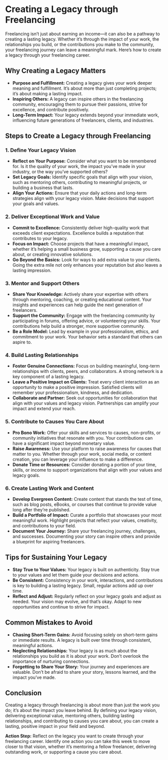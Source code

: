 # Creating a Legacy through Freelancing

Freelancing isn’t just about earning an income—it can also be a pathway to creating a lasting legacy. Whether it’s through the impact of your work, the relationships you build, or the contributions you make to the community, your freelancing journey can leave a meaningful mark. Here’s how to create a legacy through your freelancing career.

## Why Creating a Legacy Matters

- **Purpose and Fulfillment:** Creating a legacy gives your work deeper meaning and fulfillment. It’s about more than just completing projects; it’s about making a lasting impact.
- **Inspiring Others:** A legacy can inspire others in the freelancing community, encouraging them to pursue their passions, strive for excellence, and contribute positively.
- **Long-Term Impact:** Your legacy extends beyond your immediate work, influencing future generations of freelancers, clients, and industries.

## Steps to Create a Legacy through Freelancing

### 1. **Define Your Legacy Vision**

- **Reflect on Your Purpose:** Consider what you want to be remembered for. Is it the quality of your work, the impact you’ve made in your industry, or the way you’ve supported others?
- **Set Legacy Goals:** Identify specific goals that align with your vision, such as mentoring others, contributing to meaningful projects, or building a business that lasts.
- **Align Your Actions:** Ensure that your daily actions and long-term strategies align with your legacy vision. Make decisions that support your goals and values.

### 2. **Deliver Exceptional Work and Value**

- **Commit to Excellence:** Consistently deliver high-quality work that exceeds client expectations. Excellence builds a reputation that contributes to your legacy.
- **Focus on Impact:** Choose projects that have a meaningful impact, whether it’s helping a small business grow, supporting a cause you care about, or creating innovative solutions.
- **Go Beyond the Basics:** Look for ways to add extra value to your clients. Going the extra mile not only enhances your reputation but also leaves a lasting impression.

### 3. **Mentor and Support Others**

- **Share Your Knowledge:** Actively share your expertise with others through mentoring, coaching, or creating educational content. Your insights and experiences can help guide the next generation of freelancers.
- **Support the Community:** Engage with the freelancing community by participating in forums, offering advice, or volunteering your skills. Your contributions help build a stronger, more supportive community.
- **Be a Role Model:** Lead by example in your professionalism, ethics, and commitment to your work. Your behavior sets a standard that others can aspire to.

### 4. **Build Lasting Relationships**

- **Foster Genuine Connections:** Focus on building meaningful, long-term relationships with clients, peers, and collaborators. A strong network is a key component of a lasting legacy.
- **Leave a Positive Impact on Clients:** Treat every client interaction as an opportunity to make a positive impression. Satisfied clients will remember your professionalism, kindness, and dedication.
- **Collaborate and Partner:** Seek out opportunities for collaboration that align with your values and legacy vision. Partnerships can amplify your impact and extend your reach.

### 5. **Contribute to Causes You Care About**

- **Pro Bono Work:** Offer your skills and services to causes, non-profits, or community initiatives that resonate with you. Your contributions can have a significant impact beyond monetary value.
- **Raise Awareness:** Use your platform to raise awareness for causes that matter to you. Whether through your work, social media, or content creation, you can leverage your influence to make a difference.
- **Donate Time or Resources:** Consider donating a portion of your time, skills, or income to support organizations that align with your values and legacy goals.

### 6. **Create Lasting Work and Content**

- **Develop Evergreen Content:** Create content that stands the test of time, such as blog posts, eBooks, or courses that continue to provide value long after they’re published.
- **Build a Portfolio of Impact:** Curate a portfolio that showcases your most meaningful work. Highlight projects that reflect your values, creativity, and contributions to your field.
- **Document Your Journey:** Share your freelancing journey, challenges, and successes. Documenting your story can inspire others and provide a blueprint for aspiring freelancers.

## Tips for Sustaining Your Legacy

- **Stay True to Your Values:** Your legacy is built on authenticity. Stay true to your values and let them guide your decisions and actions.
- **Be Consistent:** Consistency in your work, interactions, and contributions is key to building a lasting legacy. Small, regular actions add up over time.
- **Reflect and Adjust:** Regularly reflect on your legacy goals and adjust as needed. Your vision may evolve, and that’s okay. Adapt to new opportunities and continue to strive for impact.

## Common Mistakes to Avoid

- **Chasing Short-Term Gains:** Avoid focusing solely on short-term gains or immediate results. A legacy is built over time through consistent, meaningful actions.
- **Neglecting Relationships:** Your legacy is as much about the relationships you build as it is about your work. Don’t overlook the importance of nurturing connections.
- **Forgetting to Share Your Story:** Your journey and experiences are valuable. Don’t be afraid to share your story, lessons learned, and the impact you’ve made.

## Conclusion

Creating a legacy through freelancing is about more than just the work you do; it’s about the impact you leave behind. By defining your legacy vision, delivering exceptional value, mentoring others, building lasting relationships, and contributing to causes you care about, you can create a lasting, positive impact in your field and beyond.

**Action Step:** Reflect on the legacy you want to create through your freelancing career. Identify one action you can take this week to move closer to that vision, whether it’s mentoring a fellow freelancer, delivering outstanding work, or supporting a cause you care about.

